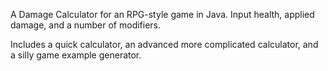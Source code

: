 
A Damage Calculator for an RPG-style game in Java. Input health, applied damage, and a number of modifiers.

Includes a quick calculator, an advanced more complicated calculator, and a silly game example generator.
